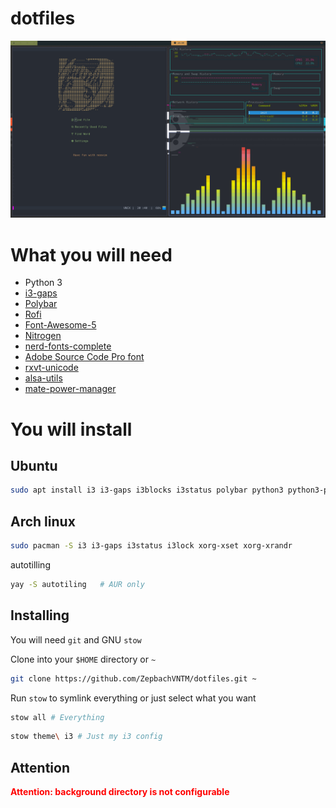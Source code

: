 # dotfiles
![dotfile image](./.github/wallpaper.png)

<h1>What you will need</h1>
<ul>
<li>Python 3</li>
<li><a href="https://github.com/Airblader/i3">i3-gaps</a></li>
<li><a href="https://github.com/jaagr/polybar">Polybar</a></li>
<li><a href="https://github.com/DaveDavenport/rofi">Rofi</a></li>
<li><a href="https://fontawesome.com">Font-Awesome-5</a></li>
<li><a href="https://aur.archlinux.org/packages/nitrogen-git/">Nitrogen</a></li>
<li><a href="https://aur.archlinux.org/packages/nerd-fonts-complete/">nerd-fonts-complete</a></li>
<li><a href="https://github.com/adobe-fonts/source-code-pro">Adobe Source Code Pro font</a></li>
<li><a href="https://wiki.archlinux.org/index.php/Rxvt-unicode">rxvt-unicode</a></li>
<li><a href="https://archlinux.org/packages/extra/x86_64/alsa-utils">alsa-utils</a></li>
<li><a href="https://archlinux.org/packages/community/x86_64/mate-power-manager">mate-power-manager</a></li>
</ul>

<h1>You will install</h1>

## Ubuntu
```bash
sudo apt install i3 i3-gaps i3blocks i3status polybar python3 python3-pip make nitrogen ninja-build
```
## Arch linux
```bash
sudo pacman -S i3 i3-gaps i3status i3lock xorg-xset xorg-xrandr
```

autotilling
```bash
yay -S autotiling   # AUR only
```


## Installing
You will need `git` and GNU `stow`

Clone into your `$HOME` directory or `~`

```bash
git clone https://github.com/ZepbachVNTM/dotfiles.git ~
```

Run `stow` to symlink everything or just select what you want

```bash
stow all # Everything
```

```bash
stow theme\ i3 # Just my i3 config
```

## Attention
<b style="color: red">Attention: background directory is not configurable</b>
